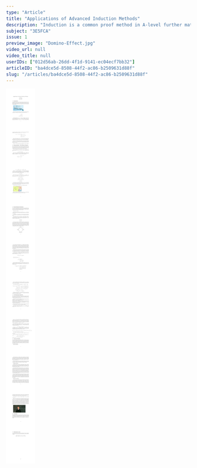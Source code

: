 ```yaml
---
type: "Article"
title: "Applications of Advanced Induction Methods"
description: "Induction is a common proof method in A-level further maths. I aim to explain some important advanced methods not covered in the curriculum and their applications in proving significant mathematical theorems, including forward-backward induction, two-dimensional-dimensional induction, and more."
subject: "3E5FCA"
issue: 1
preview_image: "Domino-Effect.jpg"
video_url: null
video_title: null
userIDs: ["012d56ab-26dd-4f1d-9141-ec04ecf7bb32"]
articleID: "ba4dce5d-8508-44f2-ac86-b2509631d88f"
slug: "/articles/ba4dce5d-8508-44f2-ac86-b2509631d88f"
---
```


![Article](./../images/issue1/maths/advancedinductionmethods.jpg)
